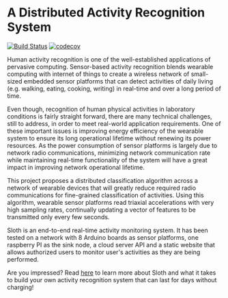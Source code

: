 # A Distributed Activity Recognition System

[![Build Status](https://travis-ci.org/ghorbanzade/sloth.svg?branch=master)](https://travis-ci.org/ghorbanzade/sloth)
[![codecov](https://codecov.io/gh/ghorbanzade/sloth/branch/master/graph/badge.svg)](https://codecov.io/gh/ghorbanzade/sloth)

Human activity recognition is one of the well-established applications of pervasive computing.
Sensor-based activity recognition blends wearable computing with internet of things to create a wireless network of small-sized embedded sensor platforms that can detect activities of daily living (e.g. walking, eating, cooking, writing) in real-time and over a long period of time.

Even though, recognition of human physical activities in laboratory conditions is fairly straight forward, there are many technical challenges, still to address, in order to meet real-world application requirements.
One of these important issues is improving energy efficiency of the wearable system to ensure its long operational lifetime without renewing its power resources.
As the power consumption of sensor platforms is largely due to network radio communications, minimizing network communication rate while maintaining real-time functionality of the system will have a great impact in improving network operational lifetime.

This project proposes a distributed classification algorithm across a network of wearable devices that will greatly reduce required radio communications for fine-grained classification of activities.
Using this algorithm, wearable sensor platforms read triaxial accelerations with very high sampling rates, continually updating a vector of features to be transmitted only every few seconds.

Sloth is an end-to-end real-time activity monitoring system.
It has been tested on a network with 8 Arduino boards as sensor platforms, one raspberry PI as the sink node, a cloud server API and a static website that allows authorized users to monitor user's activities as they are being performed.

Are you impressed? Read [here](https://github.com/ghorbanzade/sloth/blob/master/About.md) to learn more about Sloth and what it takes to build your own activity recognition system that can last for days without charging!

[MIT License]: https://github.com/ghorbanzade/sloth/blob/master/LICENSE
[Pejman Ghorbanzade]: https://pejman.ghorbanzade.com
